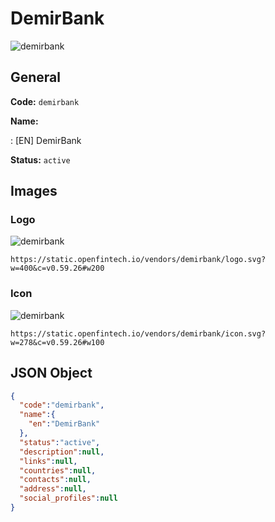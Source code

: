 
# DemirBank 
![demirbank](https://static.openfintech.io/vendors/demirbank/logo.svg?w=400&c=v0.59.26#w200)  

## General 
 
**Code:** `demirbank` 
 
**Name:** 
 
:	[EN] DemirBank 
 
**Status:** `active` 
 

## Images 

### Logo 
 
![demirbank](https://static.openfintech.io/vendors/demirbank/logo.svg?w=400&c=v0.59.26#w200)  

```
https://static.openfintech.io/vendors/demirbank/logo.svg?w=400&c=v0.59.26#w200
```  

### Icon 
 
![demirbank](https://static.openfintech.io/vendors/demirbank/icon.svg?w=278&c=v0.59.26#w100)  

```
https://static.openfintech.io/vendors/demirbank/icon.svg?w=278&c=v0.59.26#w100
```  

## JSON Object 

```json
{
  "code":"demirbank",
  "name":{
    "en":"DemirBank"
  },
  "status":"active",
  "description":null,
  "links":null,
  "countries":null,
  "contacts":null,
  "address":null,
  "social_profiles":null
}
```  

